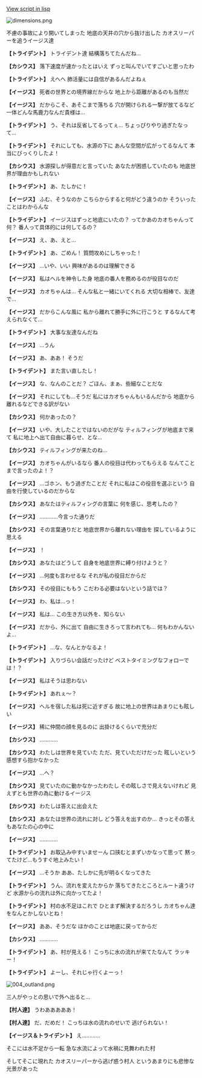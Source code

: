 [View script in lisp](../scripts/202305070.txt)

![dimensions.png](../images/backgrounds/dimensions.png)

不慮の事故により開いてしまった
地底の天井の穴から抜け出した
カオスリーパーを追うイージス達

**【トライデント】**
トライデント達
結構落ちてたんだね…

**【カシウス】**
落下速度が速かったとはいえ
ずっと叫んでいてすごいと思ったわ

**【トライデント】**
えへへ
肺活量には自信があるんだよねぇ

**【イージス】**
死者の世界との境界線だからな
地上から距離があるのも当然だ

**【イージス】**
だからこそ、あそこまで落ちる
穴が開けられる一撃が放てるなど
一体どんな馬鹿力なんだ貴様は…

**【トライデント】**
う、それは反省してるってぇ…
ちょっぴりやり過ぎたなって…

**【トライデント】**
それにしても、水源の下に
あんな空間が広がってるなんて
本当にびっくりしたよ！

**【カシウス】**
水源探しが得意だと言っていた
あなたが困惑していたのも
地底世界が理由かもしれない

**【トライデント】**
あ、たしかに！

**【イージス】**
ふむ、そうなのか
こちらからすると何がどう違うのか
そういったことはわからんな

**【トライデント】**
イージスはずっと地底にいたの？
ってかあのカオちゃんって何？
番人って具体的には何してるの？

**【イージス】**
え、あ、えと…

**【トライデント】**
あ、ごめん！
質問攻めにしちゃった！

**【イージス】**
…いや、いい
興味があるのは理解できる

**【イージス】**
私はヘルを神令した身
地底の番人を務めるのが役目なのだ

**【イージス】**
カオちゃんは…
そんな私と一緒にいてくれる
大切な相棒で、友達で…

**【イージス】**
だからこんな風に
私から離れて勝手に外に行こうと
するなんて考えられなくて…

**【トライデント】**
大事な友達なんだね

**【イージス】**
…うん

**【イージス】**
あ、ああ！
そうだ

**【トライデント】**
また言い直したし！

**【イージス】**
な、なんのことだ？
ごほん、まぁ、些細なことだな

**【イージス】**
それにしても…そうだ
私にはカオちゃんもいるんだから
地底から離れるなどできる訳がない

**【カシウス】**
何かあったの？

**【イージス】**
いや、大したことではないのだがな
ティルフィングが地底まで来て
私に地上へ出て自由に暮らせ、とな…

**【カシウス】**
ティルフィングが来たのね…

**【イージス】**
カオちゃんがいるなら
番人の役目は代わってもらえる
なんてことまで言ったのよ！？

**【イージス】**
…ゴホン、もう過ぎたことだ
それに私はこの役目を選ぶという
自由を行使しているのだからな

**【カシウス】**
あなたはティルフィングの言葉に
何を感じ、思考したの？

**【イージス】**
…………今言った通りだ

**【カシウス】**
その言葉通りだと
地底世界から離れない理由を
探しているように思える

**【イージス】**
！

**【カシウス】**
あなたはどうして
自身を地底世界に縛り付けようと？

**【イージス】**
…何度も言わせるな
それが私の役目だからだ

**【カシウス】**
その役目にももう
こだわる必要はないという話では？

**【イージス】**
わ、私は…っ！

**【イージス】**
私は…
この生き方以外を、知らない

**【イージス】**
だから、外に出て
自由に生きろって言われても…
何もわかんないよ…

**【トライデント】**
…な、なんとかなるよ！

**【トライデント】**
入りづらい会話だったけど
ベストタイミングなフォローでは！？

**【イージス】**
私はそうは思わない

**【トライデント】**
あれぇ～？

**【イージス】**
ヘルを宿した私は死に近すぎる
故に地上の世界はあまりにも眩しい

**【イージス】**
稀に仲間の顔を見るのに
出掛けるくらいで充分だ

**【カシウス】**
…………

**【カシウス】**
わたしは世界を見ていた
ただ、見ていただけだった
眩しいという感想すら抱かなかった

**【イージス】**
…へ？

**【カシウス】**
見ていたのに動かなかったわたし
その眩しさで見えないけれど
見えずとも世界の為に動けるイージス

**【カシウス】**
わたしは答えに出会えた

**【カシウス】**
あなたは世界の流れに対し
どう答えを出すのか…
きっとその答えもあなたの心の中に

**【イージス】**
…………

**【トライデント】**
お取込み中すいませーん
口挟むとまずいかなって思って
黙ってたけど…もうすぐ地上みたい！

**【イージス】**
…そうか
ああ、たしかに先が明るくなってきた

**【トライデント】**
うん、流れを変えたからか
落ちてきたところとルート違うけど
水源からの流れは外に向かってたよ！

**【トライデント】**
村の水不足はこれで
ひとまず解決するだろうし
カオちゃん達をなんとかしないとね！

**【イージス】**
ああ、そうだな
ほかのことは地底に戻ってからだ

**【カシウス】**
…………

**【トライデント】**
あ、村が見える！
こっちに水の流れが来てたなんて
ラッキー！

**【トライデント】**
よーし、それじゃ行くよーっ！

![004_outland.png](../images/backgrounds/004_outland.png)

三人がやっとの思いで外へ出ると…

**【村人達】**
うわあああああ！

**【村人達】**
だ、だめだ！
こっちは水の流れのせいで
逃げられない！

**【イージス＆トライデント】**
え…………

そこには水不足から一転
急な水流によって水禍に見舞われた村

そしてそこに現れた
カオスリーパーから逃げ惑う村人
というあまりにも悲惨な光景があった
